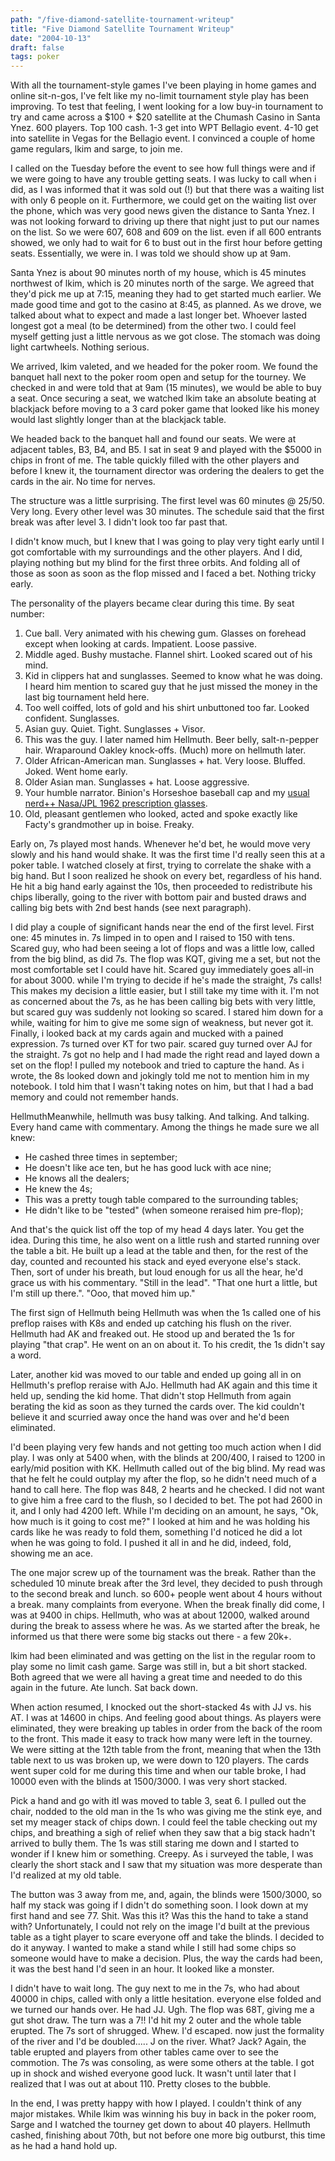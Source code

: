 ```yaml
---
path: "/five-diamond-satellite-tournament-writeup"
title: "Five Diamond Satellite Tournament Writeup"
date: "2004-10-13"
draft: false
tags: poker
---
```


With all the tournament-style games I've been playing in home games and online sit-n-gos, I've felt like my no-limit tournament style play has been improving. To test that feeling, I went looking for a low buy-in tournament to try and came across a $100 + $20 satellite at the Chumash Casino in Santa Ynez. 600 players. Top 100 cash. 1-3 get into WPT Bellagio event. 4-10 get into satellite in Vegas for the Bellagio event. I convinced a couple of home game regulars, lkim and sarge, to join me.

I called on the Tuesday before the event to see how full things were and if we were going to have any trouble getting seats. I was lucky to call when i did, as I was informed that it was sold out (!) but that there was a waiting list with only 6 people on it. Furthermore, we could get on the waiting list over the phone, which was very good news given the distance to Santa Ynez. I was not looking forward to driving up there that night just to put our names on the list. So we were 607, 608 and 609 on the list. even if all 600 entrants showed, we only had to wait for 6 to bust out in the first hour before getting seats. Essentially, we were in. I was told we should show up at 9am.

Santa Ynez is about 90 minutes north of my house, which is 45 minutes northwest of lkim, which is 20 minutes north of the sarge. We agreed that they'd pick me up at 7:15, meaning they had to get started much earlier. We made good time and got to the casino at 8:45, as planned. As we drove, we talked about what to expect and made a last longer bet. Whoever lasted longest got a meal (to be determined) from the other two. I could feel myself getting just a little nervous as we got close. The stomach was doing light cartwheels. Nothing serious.

We arrived, lkim valeted, and we headed for the poker room. We found the banquet hall next to the poker room open and setup for the tourney. We checked in and were told that at 9am (15 minutes), we would be able to buy a seat. Once securing a seat, we watched lkim take an absolute beating at blackjack before moving to a 3 card poker game that looked like his money would last slightly longer than at the blackjack table.

We headed back to the banquet hall and found our seats. We were at adjacent tables, B3, B4, and B5. I sat in seat 9 and played with the $5000 in chips in front of me. The table  quickly filled with the other players and before I knew it, the tournament director was ordering the dealers to get the
cards in the air. No time for nerves.

The structure was a little surprising. The first level was 60 minutes @ 25/50. Very long. Every other level was 30 minutes. The schedule said that the first break was after level 3. I didn't look too far past that.

I didn't know much, but I knew that I was going to play very tight early until I got comfortable with my surroundings and the other players. And I did, playing nothing but my blind for the first three orbits. And folding all of those as soon as soon as the flop missed and I faced a bet. Nothing tricky
early.

The personality of the players became clear during this time. By seat number:
<ol>
	<li>Cue ball. Very animated with his chewing gum. Glasses on forehead except when looking at cards. Impatient. Loose passive.</li>
	<li>Middle aged. Bushy mustache. Flannel shirt. Looked scared out of his mind.</li>
	<li>Kid in clippers hat and sunglasses. Seemed to know what he was doing. I heard him mention to scared guy that he just missed the money in the last big tournament held here.</li>
	<li>Too well coiffed, lots of gold and his shirt unbuttoned too far. Looked confident. Sunglasses.</li>
	<li>Asian guy. Quiet. Tight. Sunglasses + Visor.</li>
	<li>This was the guy. I later named him Hellmuth. Beer belly, salt-n-pepper hair. Wraparound Oakley knock-offs. (Much) more on hellmuth later.</li>
	<li>Older African-American man. Sunglasses + hat. Very loose. Bluffed. Joked. Went home early.</li>
	<li>Older Asian man. Sunglasses + hat. Loose aggressive.</li>
	<li>Your humble narrator. Binion's Horseshoe baseball cap and my <a href="images/fhwrdh_fence.jpg">usual nerd++
Nasa/JPL 1962 prescription glasses</a>.</li>
	<li>Old, pleasant gentlemen who looked, acted and spoke exactly like Facty's grandmother up in boise. Freaky.</li>
</ol>
Early on, 7s played most hands. Whenever he'd bet, he would move very slowly and his hand would shake. It was the first time I'd really seen this at a poker table. I watched closely at first, trying to correlate the shake with a big hand. But I soon realized he shook on every bet, regardless of his hand. He hit a big hand early against the 10s, then proceeded to redistribute his chips liberally, going to the river with bottom pair and busted draws and calling big bets with 2nd best hands (see next paragraph).

I did play a couple of significant hands near the end of the first level. First one: 45 minutes in. 7s limped in to open and I raised to 150 with tens. Scared guy, who had been seeing a lot of flops and was a little low, called from the big blind, as did 7s. The flop was KQT, giving me a set, but not the most comfortable set I could have hit. Scared guy immediately goes all-in for about 3000.  while I'm trying to decide if he's made the straight, 7s calls! This makes my decision a little easier, but I still take my time with it. I'm not as concerned about the 7s, as he has been calling big bets with very little, but scared guy was suddenly not looking so scared. I stared him down for a while, waiting for him to give me some sign of weakness, but never got it. Finally, i looked back at my cards again and mucked with a pained expression. 7s turned over KT for two pair. scared guy turned over AJ for the straight. 7s got no help and I had made the right read and layed down a set on the flop! I pulled my notebook and tried to capture the hand. As i wrote, the 8s looked down and jokingly told me not to mention him in my notebook. I told him that I wasn't taking notes on him, but that I had a bad memory and could not remember hands.

HellmuthMeanwhile, hellmuth was busy talking. And talking. And talking. Every hand came with commentary. Among the things he made sure we all knew:
<ul>
	<li>He cashed three times in september;</li>
	<li>He doesn't like ace ten, but he has good luck with ace nine;</li>
	<li>He knows all the dealers;</li>
	<li>He knew the 4s;</li>
	<li>This was a pretty tough table compared to the surrounding tables;</li>
	<li>He didn't like to be "tested" (when someone reraised him pre-flop);</li>
</ul>
And that's the quick list off the top of my head 4 days later. You get the idea. During this time, he also went on a little rush and started running over the table a bit. He built up a lead at the table and then, for the rest of the day, counted and recounted his stack and eyed everyone else's stack. Then, sort of under his breath, but loud enough for us all the hear, he'd grace us with his commentary. "Still in the lead". "That one hurt a little, but I'm still up there.". "Ooo, that moved him up."

The first sign of Hellmuth being Hellmuth was when the 1s called one of his preflop raises with K8s and ended up catching his flush on the river. Hellmuth had AK and freaked out. He stood up and berated the 1s for playing "that crap". He went on an on about it. To his credit, the 1s didn't say a word.

Later, another kid was moved to our table and ended up going all in on Hellmuth's preflop reraise with AJo. Hellmuth had AK again and this time it held up, sending the kid home. That didn't stop Hellmuth from again berating the kid as soon as they turned the cards over. The kid couldn't believe it and scurried away once the hand was over and he'd been eliminated.

I'd been playing very few hands and not getting too much action when I did play. I was only at 5400 when, with the blinds at 200/400, I raised to 1200 in early/mid position with KK. Hellmuth called out of the big blind. My read was that he felt he could outplay my after the flop, so he didn't need much of a hand to call here. The flop was 848, 2 hearts and he checked. I did not want to give him a free card to the flush, so I decided to bet. The pot had 2600 in it, and I only had 4200 left. While I'm deciding on an amount, he says, "Ok, how much is it going to cost me?" I looked at him and he was holding his cards like he was ready  to fold them, something I'd noticed he did a lot when he was going to fold. I pushed it all in and he did, indeed, fold, showing me an ace.

The one major screw up of the tournament was the break. Rather than the scheduled 10 minute break after the 3rd level, they decided to push through to the second break and lunch. so 600+ people went about 4 hours without a break. many complaints from everyone. When the break finally did come, I was at 9400 in chips. Hellmuth, who was at about 12000, walked around during the break to assess where he was. As we started after the break, he informed us that there were some big stacks out there - a few 20k+.

lkim had been eliminated and was getting on the list in the regular room to play some no limit cash game. Sarge was still in, but a bit short stacked. Both agreed that we were all having a great time and needed to do this again in the future. Ate lunch. Sat back down.

When action resumed, I knocked out the short-stacked 4s with JJ vs. his AT. I was at 14600 in chips. And feeling good about things. As players were eliminated, they were breaking up tables in order from the back of the room to the front. This made it easy to track how many were left in the tourney. We were sitting at the 12th table from the front, meaning that when the 13th table next to us was broken up, we were down to 120 players. The cards went super cold for me during this time and when our table broke, I had 10000 even with the blinds at 1500/3000. I was very short stacked.

Pick a hand and go with itI was moved to table 3, seat 6. I pulled out the chair, nodded to the old man in the 1s who was giving me the stink eye, and set my meager stack of chips down. I could feel the table checking out my chips, and breathing a sigh of relief when they saw that a big stack hadn't arrived to bully them. The 1s was still staring me down and I started to wonder if I knew him or something. Creepy. As i surveyed the table, I was clearly the short stack and I saw that my situation was more desperate than I'd realized at my old table.

The button was 3 away from me, and, again, the blinds were 1500/3000, so half my stack was going if I didn't do something soon. I look down at my first hand and see 77. Shit. Was this it? Was this the hand to take a stand with? Unfortunately, I could not rely on the image I'd built at the previous table as a tight player to scare everyone off and take the blinds. I decided to do it anyway. I wanted to make a stand while I still had some chips so someone would have to make a decision. Plus, the way the cards had been, it was the best hand I'd seen in an hour. It looked like a monster.

I didn't have to wait long. The guy next to me in the 7s, who had about 40000 in chips, called with only a little hesitation.  everyone else folded and we turned our hands over. He had JJ. Ugh. The flop was 68T, giving me a gut shot draw. The turn was a 7!! I'd hit my 2 outer and the whole table erupted. The 7s sort of shrugged. Whew. I'd escaped. now just the formality of the river and I'd be doubled..... J on the river. What? Jack? Again, the table erupted and players from other tables came over to see the commotion. The 7s was consoling, as were some others at the table. I got up in shock and wished everyone good luck. It wasn't until later that I realized that I was out at about 110. Pretty closes to the bubble.

In the end, I was pretty happy with how I played. I couldn't think of any major mistakes. While lkim was winning his buy in back in the poker room, Sarge and I watched the tourney get down to about 40 players. Hellmuth cashed, finishing about 70th, but not before one more big outburst, this time as he had a hand hold up.


